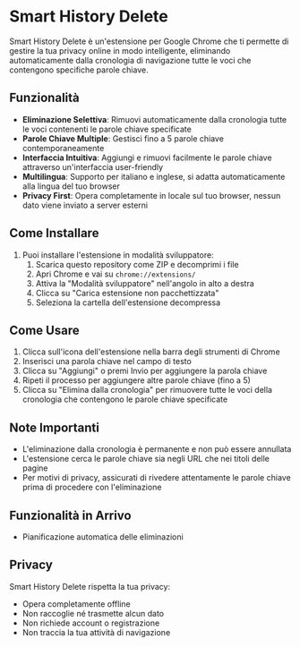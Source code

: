 # Smart History Delete

Smart History Delete è un'estensione per Google Chrome che ti permette di gestire la tua privacy online in modo intelligente, eliminando automaticamente dalla cronologia di navigazione tutte le voci che contengono specifiche parole chiave.

## Funzionalità

- **Eliminazione Selettiva**: Rimuovi automaticamente dalla cronologia tutte le voci contenenti le parole chiave specificate
- **Parole Chiave Multiple**: Gestisci fino a 5 parole chiave contemporaneamente
- **Interfaccia Intuitiva**: Aggiungi e rimuovi facilmente le parole chiave attraverso un'interfaccia user-friendly
- **Multilingua**: Supporto per italiano e inglese, si adatta automaticamente alla lingua del tuo browser
- **Privacy First**: Opera completamente in locale sul tuo browser, nessun dato viene inviato a server esterni

## Come Installare

1. Puoi installare l'estensione in modalità sviluppatore:
     1. Scarica questo repository come ZIP e decomprimi i file
     2. Apri Chrome e vai su `chrome://extensions/`
     3. Attiva la "Modalità sviluppatore" nell'angolo in alto a destra
     4. Clicca su "Carica estensione non pacchettizzata"
     5. Seleziona la cartella dell'estensione decompressa

## Come Usare

1. Clicca sull'icona dell'estensione nella barra degli strumenti di Chrome
2. Inserisci una parola chiave nel campo di testo
3. Clicca su "Aggiungi" o premi Invio per aggiungere la parola chiave
4. Ripeti il processo per aggiungere altre parole chiave (fino a 5)
5. Clicca su "Elimina dalla cronologia" per rimuovere tutte le voci della cronologia che contengono le parole chiave specificate

## Note Importanti

- L'eliminazione dalla cronologia è permanente e non può essere annullata
- L'estensione cerca le parole chiave sia negli URL che nei titoli delle pagine
- Per motivi di privacy, assicurati di rivedere attentamente le parole chiave prima di procedere con l'eliminazione

## Funzionalità in Arrivo

- Pianificazione automatica delle eliminazioni

## Privacy

Smart History Delete rispetta la tua privacy:
- Opera completamente offline
- Non raccoglie né trasmette alcun dato
- Non richiede account o registrazione
- Non traccia la tua attività di navigazione
